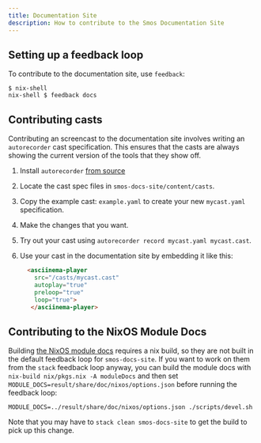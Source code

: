 ```yaml
---
title: Documentation Site
description: How to contribute to the Smos Documentation Site
---
```


## Setting up a feedback loop

To contribute to the documentation site, use `feedback`:

```
$ nix-shell
nix-shell $ feedback docs
```

## Contributing casts

Contributing an screencast to the documentation site involves writing an `autorecorder` cast specification.
This ensures that the casts are always showing the current version of the tools that they show off.

1. Install `autorecorder` [from source](https://github.com/NorfairKing/autorecorder)
2. Locate the cast spec files in `smos-docs-site/content/casts`.
3. Copy the example cast: `example.yaml` to create your new `mycast.yaml` specification.
4. Make the changes that you want.
5. Try out your cast using `autorecorder record mycast.yaml mycast.cast`.
6. Use your cast in the documentation site by embedding it like this:

   ``` html
     <asciinema-player
       src="/casts/mycast.cast"
       autoplay="true"
       preloop="true"
       loop="true">
      </asciinema-player>
   ```

## Contributing to the NixOS Module Docs

Building [the NixOS module docs](/nix/nixos-module) requires a nix build, so they are not built in the default feedback loop for `smos-docs-site`.
If you want to work on them from the `stack` feedback loop anyway, you can build the module docs with `nix-build nix/pkgs.nix -A moduleDocs` and then set `MODULE_DOCS=result/share/doc/nixos/options.json` before running the feedback loop:

```
MODULE_DOCS=../result/share/doc/nixos/options.json ./scripts/devel.sh  
```

Note that you may have to `stack clean smos-docs-site` to get the build to pick up this change.
